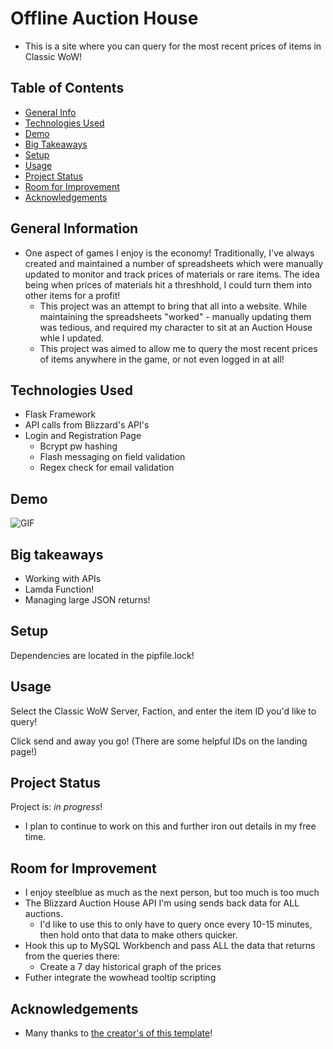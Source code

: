# Offline Auction House
  - This is a site where you can query for the most recent prices of items in Classic WoW!


## Table of Contents
* [General Info](#general-information)
* [Technologies Used](#technologies-used)
* [Demo](#Demo)
* [Big Takeaways](#big-takeaways)
* [Setup](#setup)
* [Usage](#usage)
* [Project Status](#project-status)
* [Room for Improvement](#room-for-improvement)
* [Acknowledgements](#acknowledgements)


## General Information
- One aspect of games I enjoy is the economy! Traditionally, I've always created and maintained a number of spreadsheets which were manually updated to monitor and track prices of materials or rare items. The idea being when prices of materials hit a threshhold, I could turn them into other items for a profit!
  -  This project was an attempt to bring that all into a website. While maintaining the spreadsheets "worked" - manually updating them was tedious, and required my character to sit at an Auction House whle I updated.
  -  This project was aimed to allow me to query the most recent prices of items anywhere in the game, or not even logged in at all!

## Technologies Used
  - Flask Framework
  - API calls from Blizzard's API's
  - Login and Registration Page
    - Bcrypt pw hashing
    - Flash messaging on field validation
    - Regex check for email validation
 
## Demo
<img alt="GIF" src="./offline_auction_hosue_demo.gif"/>

## Big takeaways
- Working with APIs
- Lamda Function!
- Managing large JSON returns!


## Setup
Dependencies are located in the pipfile.lock!


## Usage
Select the Classic WoW Server, Faction, and enter the item ID you'd like to query!

Click send and away you go!
(There are some helpful IDs on the landing page!)


## Project Status
Project is: _in progress_! 
  - I plan to continue to work on this and further iron out details in my free time.


## Room for Improvement
  - I enjoy steelblue as much as the next person, but too much is too much
  - The Blizzard Auction House API I'm using sends back data for ALL auctions. 
    - I'd like to use this to only have to query once every 10-15 minutes, then hold onto that data to make others quicker.
  - Hook this up to MySQL Workbench and pass ALL the data that returns from the queries there:
    - Create a 7 day historical graph of the prices
  - Futher integrate the wowhead tooltip scripting

## Acknowledgements
- Many thanks to [the creator's of this template](https://github.com/ritaly/README-cheatsheet/blob/master/README.md)!
